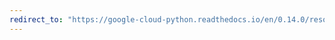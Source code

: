 ```yaml
---
redirect_to: "https://google-cloud-python.readthedocs.io/en/0.14.0/resource-manager-project.html"
---
```

